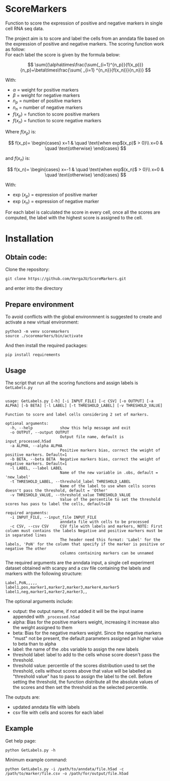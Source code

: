 # ScoreMarkers

Function to score the expression of positive and negative markers in single cell RNA seq data.

The project aim is to score and label the cells from an anndata file based on the expression of positive and negative markers. The scoring function work as follow:<br/>
For each label the score is given by the formula below:<br/>

$$
\sum{(\alpha\times\frac{\sum{_{i=1}^{n_p}}{f(x_p)}}{n_p}+\beta\times\frac{\sum{ _{i=1} ^{n_n}}{f(x_n)}}{n_n})}
$$

With:
- $\alpha$ = weight for positive markers
- $\beta$ = weight for negative markers
- $n_p$ = number of positive markers
- $n_n$ = number of negative markers
- $f(x_p)$ = function to score positive markers
- $f(x_n)$ = function to score negative markers


Where $f(x_p)$ is:

$$
f(x_p)=
\begin{cases}
x=1 & \quad \text{when exp$(x_p)$ > 0}\\ 
x=0 & \quad \text{otherwise}
\end{cases}
$$

and $f(x_n)$ is:

$$
f(x_n)=
\begin{cases}
x=-1 & \quad \text{when exp$(x_n)$ > 0}\\ 
x=0 & \quad \text{otherwise}
\end{cases}
$$

With:
- exp $(x_p)$ = expression of positive marker
- exp $(x_n)$ = expression of negative marker

For each label is calculated the score in every cell, once all the scores are computed, the label with the highest score is assigned to the cell.

# Installation

## Obtain code:

Clone the repository:
```
git clone https://github.com/VergaJU/ScoreMarkers.git
```
and enter into the directory

## Prepare environment

To avoid conflicts with the global environmnent is suggested to create and activate a new virtual environment:
```
python3 -m venv scoremarkers
source ./scoremarkers/bin/activate
```

And then install the required packages:

```
pip install requirements
```

## Usage

The script that run all the scoring functions and assign labels is `GetLabels.py`
```

usage: GetLabels.py [-h] [-i INPUT_FILE] [-c CSV] [-o OUTPUT] [-a ALPHA] [-b BETA] [-l LABEL] [-t THRESHOLD_LABEL] [-v THRESHOLD_VALUE]

Function to score and label cells considering 2 set of markers.

optional arguments:
  -h, --help            show this help message and exit
  -o OUTPUT, --output OUTPUT
                        Output file name, default is input_processed.h5ad
  -a ALPHA, --alpha ALPHA
                        Positive markers bias, correct the weight of positive markers. Default=1
  -b BETA, --beta BETA  Negative markers bias, correct the weight of negative markers. Default=1
  -l LABEL, --label LABEL
                        Name of the new variable in .obs, default = 'new_label'
  -t THRESHOLD_LABEL, --threshold_label THRESHOLD_LABEL
                        Name of the label to use when cells scores doesn't pass the threshold, default = 'Other'
  -v THRESHOLD_VALUE, --threshold_value THRESHOLD_VALUE
                        Value of the percentile to set the threshold scores has pass to label the cells, default=10

required arguments:
  -i INPUT_FILE, --input_file INPUT_FILE
                        anndata file with cells to be processed
  -c CSV, --csv CSV     CSV file with labels and markers, NOTE: First column must contains the labels Negative and positive markers must be in separated lines
                        The header need this format: 'Label' for the labels, 'PoN' for the column that specify if the marker is positive or negative The other
                        columns containing markers can be unnamed
```

The required arguments are the anndata input, a single cell experiment dataset obtained with scanpy and a csv file containing the labels and markers with the following structure:
```
Label,PoN,,,,,
label1,pos,marker1,marker2,marker3,marker4,marker5
label1,neg,marker1,marker2,marker3,,
```

The optional arguments include:
- output: the output name, if not added it will be the input iname appended with `_processed.h5ad`
- alpha: Bias for the positive markers weight, increasing it increase also the weight assigned to them
- beta: Bias for the negative markers weight. Since the negative markers "must" not be present, the default parameters assigned an higher value to beta than to alpha
- label: the name of the .obs variable to assign the new labels
- threshold label: label to add to the cells whose score doesn't pass the threshold.
- threshold value: percentile of the scores distribution used to set the threshold, cells without scores above that value will be labelled as "threshold value" has to pass to assign the label to the cell. Before setting the threshold, the function distribute all the absolute values of the scores and then set the threshold as the selected percentile.

The outputs are:
- updated anndata file with labels
- csv file with cells and scores for each label

## Example

Get help page:
```
python GetLabels.py -h
```

Minimum example command:
```
python GetLabels.py -i /path/to/anndata/file.h5ad -c /path/to/marker/file.csv -o /path/for/output/file.h5ad
```